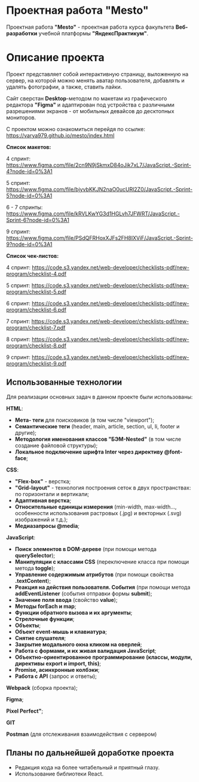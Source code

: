 # Проектная работа "Mesto"

Проектная работа **"Mesto"** - проектная работа курса факультета **Веб-разработки** учебной платформы **"ЯндексПрактикум"**.

# Описание проекта

Проект представляет собой интерактивную страницу, выложенную на сервер, на которой можно менять аватар пользователя, добавлять и удалять фотографии, а также, ставить лайки.

Сайт сверстан **Desktop**-методом по макетам из графического редактора **"Figma"** и адаптирован под устройства с различными разрешениями экранов - от мобильных девайсов до десктопных мониторов.

С проектом можно ознакомиться перейдя по ссылке: https://varya979.github.io/mesto/index.html

**Список макетов:**

4 спринт: https://www.figma.com/file/2cn9N9jSkmxD84oJik7xL7/JavaScript.-Sprint-4?node-id=0%3A1

5 спринт: https://www.figma.com/file/bjyvbKKJN2naO0ucURl2Z0/JavaScript.-Sprint-5?node-id=0%3A1

6 - 7 спринты: https://www.figma.com/file/kRVLKwYG3d1HGLvh7JFWRT/JavaScript.-Sprint-6?node-id=0%3A1

9 спринт: https://www.figma.com/file/PSdQFRHoxXJFs2FH8IXViF/JavaScript.-Sprint-9?node-id=0%3A1


**Список чек-листов:**

4 спринт: https://code.s3.yandex.net/web-developer/checklists-pdf/new-program/checklist-4.pdf

5 спринт: https://code.s3.yandex.net/web-developer/checklists-pdf/new-program/checklist-5.pdf

6 спринт: https://code.s3.yandex.net/web-developer/checklists-pdf/new-program/checklist-6.pdf

7 спринт: https://code.s3.yandex.net/web-developer/checklists-pdf/new-program/checklist-7.pdf

8 спринт: https://code.s3.yandex.net/web-developer/checklists-pdf/new-program/checklist-8.pdf

9 спринт: https://code.s3.yandex.net/web-developer/checklists-pdf/new-program/checklist-9.pdf


## Использованные технологии

Для реализации основных задач в данном проекте были использованы:


**HTML**:
-  **Мета- теги** для поисковиков (в том числе "viewport");
-  **Семантические теги** (header, main, article, section, ul, li, footer и другие);
-  **Методология именования классов "БЭМ-Nested"** (в том числе создание файловой структуры);
-  **Локальное подключение шрифта Inter через директиву @font-face**;


**CSS**:
-  **"Flex-box"** - верстка;
-  **"Grid-layout"** - технология построения сеток в двух пространствах: по горизонтали и вертикали;
-  **Адаптивная верстка**;
-  **Относительные единицы измерения** (min-width, max-width..., особенности использования растровых (.jpg) и векторных (.svg) изображений и т.д.);
-  **Медиазапросы @media**;


**JavaScript**:
-  **Поиск элементов в DOM-дереве** (при помощи метода **querySelector**);
-  **Манипуляции с классами CSS** (переключение класса при помощи метода **toggle**);
-  **Управление содержимым атрибутов** (при помощи свойства **.textContent**);
-  **Реакция на действия пользователя. События** (при помощи метода **addEventListener** (события отправки формы **submit**);
-  **Значение поля ввода** (свойство **value**);
-  **Методы forEach и map**;
-  **Функции обратного вызова и их аргументы**;
-  **Стрелочные функции**;
-  **Объекты**;
-  **Объект event-мышь и клавиатура**;
-  **Снятие слушателя**;
-  **Закрытие модального окна кликом на оверлей**;
-  **Работа с формами, и их живая валидация JavaScript**;
-  **Объектно-ориентированное программирование (классы, модули, директивы export и import, this)**;
-  **Promise, асинхронные колбэки**;
-  **Работа с API** (запрос и ответы);


**Webpack** (cборка проекта);


**Figma**;


**Pixel Perfect"**;


**GIT**

**Postman** (для отслеживания взаимодействия с сервером)


## Планы по дальнейшей доработке проекта

 - Редакция кода на более читабельный и приятный глазу.
 - Использование библиотеки React.
